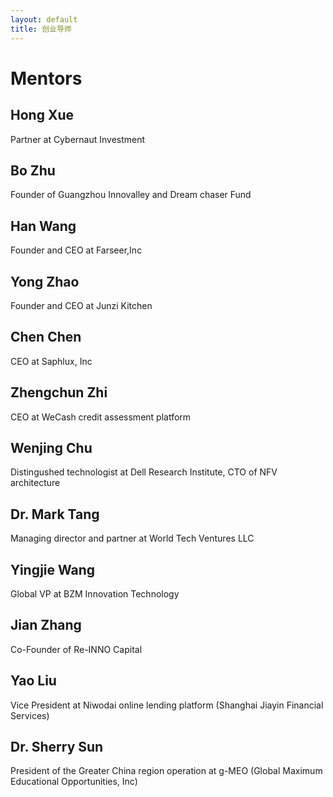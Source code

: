 ```yaml
---
layout: default
title: 创业导师
---
```

# Mentors

## Hong Xue
Partner at Cybernaut Investment 

## Bo Zhu
Founder of Guangzhou Innovalley and Dream chaser Fund

## Han Wang
Founder and CEO at Farseer,Inc

## Yong Zhao
Founder and CEO at Junzi Kitchen

## Chen Chen
CEO at Saphlux, Inc

## Zhengchun Zhi
CEO at WeCash credit assessment platform

## Wenjing Chu
Distingushed technologist at Dell Research Institute, CTO of NFV architecture

## Dr. Mark Tang
Managing director and partner at World Tech Ventures LLC

## Yingjie Wang
Global VP at BZM Innovation Technology

## Jian Zhang
Co-Founder of Re-INNO Capital

## Yao Liu
Vice President at Niwodai online lending platform (Shanghai Jiayin Financial Services)

## Dr. Sherry Sun
President of the Greater China region operation at g-MEO (Global Maximum Educational Opportunities, Inc)

